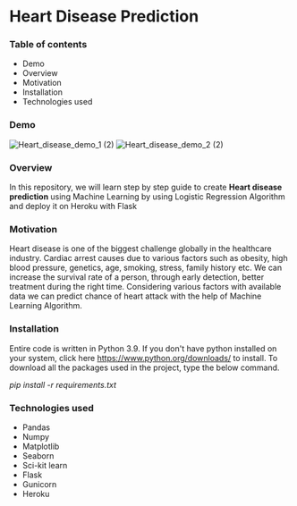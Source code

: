 # Heart Disease Prediction

### Table of contents
* Demo
* Overview
* Motivation
* Installation
* Technologies used

### Demo
![Heart_disease_demo_1 (2)](https://user-images.githubusercontent.com/81810275/127878954-c1c9c582-24c8-4054-bcda-873c5de3f467.png)
![Heart_disease_demo_2 (2)](https://user-images.githubusercontent.com/81810275/127879041-996049a6-186c-4ace-9b24-d391c8fc8c2a.png)

### Overview
In this repository, we will learn step by step guide to create **Heart disease prediction** using Machine Learning by using Logistic Regression Algorithm and deploy it on Heroku with Flask

### Motivation
Heart disease is one of the biggest challenge globally in the healthcare industry. Cardiac arrest causes due to various factors such as obesity, high blood pressure, genetics, age, smoking, stress, family history etc. We can increase the survival rate of a person, through early detection, better treatment during the right time. Considering various factors with available data we can predict chance of heart attack with the help of Machine Learning Algorithm.

### Installation
Entire code is written in Python 3.9. If you don't have python installed on your system, click here https://www.python.org/downloads/ to install. To download all the packages used in the project, type the below command.

*pip install -r requirements.txt*

### Technologies used
* Pandas
* Numpy
* Matplotlib
* Seaborn
* Sci-kit learn
* Flask
* Gunicorn
* Heroku
